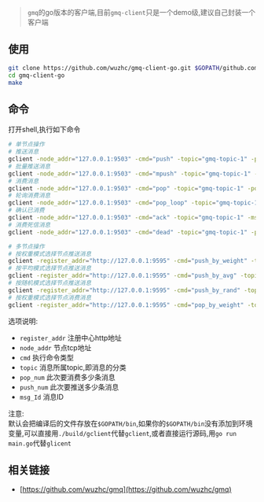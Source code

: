 > `gmq`的go版本的客户端,目前`gmq-client`只是一个demo级,建议自己封装一个客户端

## 使用
```bash
git clone https://github.com/wuzhc/gmq-client-go.git $GOPATH/github.com/wuzhc/gmq-client-go
cd gmq-client-go
make
```

## 命令
打开shell,执行如下命令
```bash
# 单节点操作
# 推送消息
gclient -node_addr="127.0.0.1:9503" -cmd="push" -topic="gmq-topic-1" -push_num=1000
# 批量推送消息
gclient -node_addr="127.0.0.1:9503" -cmd="mpush" -topic="gmq-topic-1" -push_num=1000
# 消费消息
gclient -node_addr="127.0.0.1:9503" -cmd="pop" -topic="gmq-topic-1" -pop_num=1000
# 轮询消费消息
gclient -node_addr="127.0.0.1:9503" -cmd="pop_loop" -topic="gmq-topic-1"
# 确认已消费
gclient -node_addr="127.0.0.1:9503" -cmd="ack" -topic="gmq-topic-1" -msg_id="374389276810416130"
# 消费死信消息
gclient -node_addr="127.0.0.1:9503" -cmd="dead" -topic="gmq-topic-1" -pop_num=1000

# 多节点操作
# 按权重模式选择节点推送消息
gclient -register_addr="http://127.0.0.1:9595" -cmd="push_by_weight" -topic="gmq-topic-1" -push_num=1000
# 按平均模式选择节点推送消息
gclient -register_addr="http://127.0.0.1:9595" -cmd="push_by_avg" -topic="gmq-topic-1" -push_num=1000
# 按随机模式选择节点推送消息
gclient -register_addr="http://127.0.0.1:9595" -cmd="push_by_rand" -topic="gmq-topic-1" -push_num=1000
# 按权重模式选择节点消费消息
gclient -register_addr="http://127.0.0.1:9595" -cmd="pop_by_weight" -topic="gmq-topic-1"
```
选项说明:  
- `register_addr` 注册中心http地址
- `node_addr` 节点tcp地址
- `cmd` 执行命令类型
- `topic` 消息所属topic,即消息的分类
- `pop_num` 此次要消费多少条消息
- `push_num` 此次要推送多少条消息
- `msg_Id` 消息ID

注意:  
默认会把编译后的文件存放在`$GOPATH/bin`,如果你的`$GOPATH/bin`没有添加到环境变量,可以直接用`./build/gclient`代替`gclient`,或者直接运行源码,用`go run main.go`代替`glicent`

## 相关链接
- [https://github.com/wuzhc/gmq](https://github.com/wuzhc/gmq)